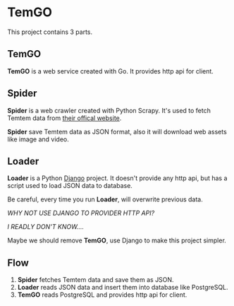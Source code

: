 # TemGO


This project contains 3 parts.

## TemGO

**TemGO** is a web service created with Go. It provides http api for client.

## Spider

**Spider** is a web crawler created with Python Scrapy. It's used to fetch Temtem data from [their offical website](https://temtem.wiki.gg).

**Spider** save Temtem data as JSON format, also it will download web assets like image and video.

## Loader

**Loader** is a Python [Django](https://www.djangoproject.com/) project. It doesn't provide any http api, but has a script used to load JSON data to database.

Be careful, every time you run **Loader**, will overwrite previous data.

*WHY NOT USE DJANGO TO PROVIDER HTTP API?*

*I READLY DON'T KNOW....*

Maybe we should remove **TemGO**, use Django to make this project simpler.


## Flow

1. **Spider** fetches Temtem data and save them as JSON.
2. **Loader** reads JSON data and insert them into database like PostgreSQL.
3. **TemGO** reads PostgreSQL and provides http api for client.
